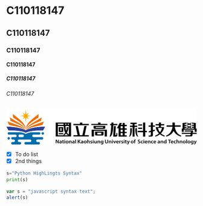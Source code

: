 # C110118147
## C110118147
### C110118147
#### C110118147
##### C110118147
###### C110118147

![NKUST](nkust.png)

- [X] To do list 
- [X] 2nd things

```python
s="Python HighLingts Syntax"
print(s)
```


```js
var s = "javascript syntax text";
alert(s)
```
